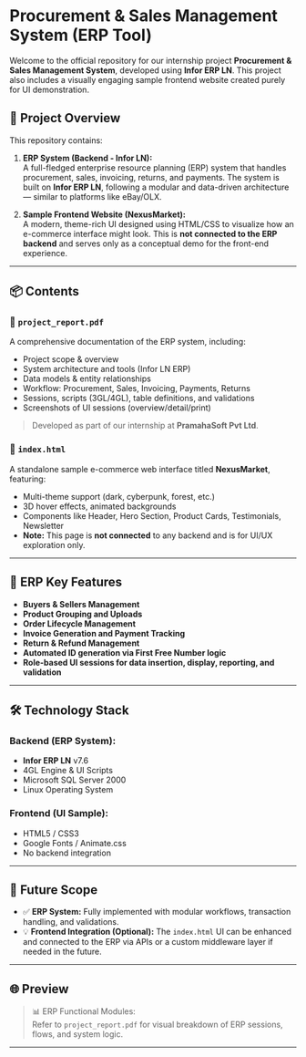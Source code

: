 # Procurement & Sales Management System (ERP Tool) 

Welcome to the official repository for our internship project **Procurement & Sales Management System**, developed using **Infor ERP LN**. This project also includes a visually engaging sample frontend website created purely for UI demonstration.

## 🔧 Project Overview

This repository contains:

1. **ERP System (Backend - Infor LN):**  
   A full-fledged enterprise resource planning (ERP) system that handles procurement, sales, invoicing, returns, and payments. The system is built on **Infor ERP LN**, following a modular and data-driven architecture — similar to platforms like eBay/OLX.

2. **Sample Frontend Website (NexusMarket):**  
   A modern, theme-rich UI designed using HTML/CSS to visualize how an e-commerce interface might look. This is **not connected to the ERP backend** and serves only as a conceptual demo for the front-end experience.

---

## 📦 Contents

### 📁 `project_report.pdf`
A comprehensive documentation of the ERP system, including:

- Project scope & overview  
- System architecture and tools (Infor LN ERP)  
- Data models & entity relationships  
- Workflow: Procurement, Sales, Invoicing, Payments, Returns  
- Sessions, scripts (3GL/4GL), table definitions, and validations  
- Screenshots of UI sessions (overview/detail/print)

> Developed as part of our internship at **PramahaSoft Pvt Ltd**.

### 📄 `index.html`
A standalone sample e-commerce web interface titled **NexusMarket**, featuring:

- Multi-theme support (dark, cyberpunk, forest, etc.)  
- 3D hover effects, animated backgrounds  
- Components like Header, Hero Section, Product Cards, Testimonials, Newsletter  
- **Note:** This page is **not connected** to any backend and is for UI/UX exploration only.

---

## 🧩 ERP Key Features

- **Buyers & Sellers Management**  
- **Product Grouping and Uploads**  
- **Order Lifecycle Management**  
- **Invoice Generation and Payment Tracking**  
- **Return & Refund Management**  
- **Automated ID generation via First Free Number logic**  
- **Role-based UI sessions for data insertion, display, reporting, and validation**

---

## 🛠️ Technology Stack

### Backend (ERP System):
- **Infor ERP LN** v7.6  
- 4GL Engine & UI Scripts  
- Microsoft SQL Server 2000  
- Linux Operating System

### Frontend (UI Sample):
- HTML5 / CSS3  
- Google Fonts / Animate.css  
- No backend integration

---

## 🚧 Future Scope

- ✅ **ERP System:** Fully implemented with modular workflows, transaction handling, and validations.
- 💡 **Frontend Integration (Optional):** The `index.html` UI can be enhanced and connected to the ERP via APIs or a custom middleware layer if needed in the future.

---


## 🌐 Preview

> 📊 ERP Functional Modules:  
Refer to `project_report.pdf` for visual breakdown of ERP sessions, flows, and system logic.



---
